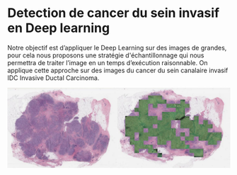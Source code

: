 # Detection de cancer du sein invasif en Deep learning  
Notre objectif est d’appliquer le Deep Learning sur des images de grandes, pour cela nous proposons une stratégie 
d'échantillonnage qui nous permettra de traiter l’image en un temps d’exécution raisonnable. On applique cette approche 
sur des images du cancer du sein canalaire invasif IDC Invasive Ductal Carcinoma.

![](https://raw.githubusercontent.com/djalil-asmd/sampling/master/de%CC%81tection.png)
